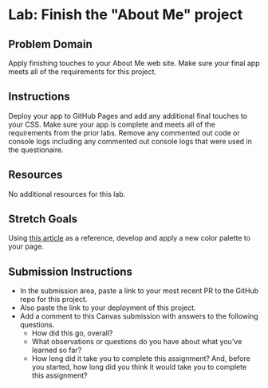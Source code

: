 # Lab: Finish the "About Me" project

## Problem Domain

Apply finishing touches to your About Me web site. Make sure your final app meets all of the requirements for this project.

## Instructions

Deploy your app to GitHub Pages and add any additional final touches to your CSS. Make sure your app is complete and meets all of the requirements from the prior labs. Remove any commented out code or console logs including any commented out console logs that were used in the questionaire.

## Resources

No additional resources for this lab.

## Stretch Goals

Using [this article](https://www.smashingmagazine.com/2016/04/web-developer-guide-color/) as a reference, develop and apply a new color palette to your page.

## Submission Instructions

- In the submission area, paste a link to your most recent PR to the GitHub repo for this project.
- Also paste the link to your deployment of this project.
- Add a comment to this Canvas submission with answers to the following questions.
  - How did this go, overall?
  - What observations or questions do you have about what you've learned so far?
  - How long did it take you to complete this assignment? And, before you started, how long did you think it would take you to complete this assignment?
